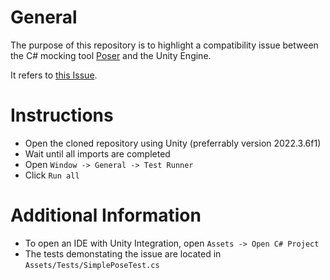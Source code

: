 # General

The purpose of this repository is to highlight a compatibility issue between the C# mocking tool [Poser](https://github.com/Miista/pose) and the Unity Engine.

It refers to [this Issue](https://github.com/Miista/pose/issues/37).

# Instructions

- Open the cloned repository using Unity (preferrably version 2022.3.6f1)
- Wait until all imports are completed
- Open `Window -> General -> Test Runner`
- Click `Run all`

# Additional Information

- To open an IDE with Unity Integration, open `Assets -> Open C# Project`
- The tests demonstating the issue are located in `Assets/Tests/SimplePoseTest.cs`
